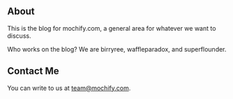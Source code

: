 ## About 

This is the blog for mochify.com, a general area for whatever we want to discuss.

Who works on the blog? We are birryree, waffleparadox, and superflounder.


## Contact Me

You can write to us at team@mochify.com.

[title: About]: /
[order: 20]: /
